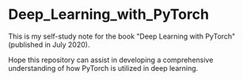 # Deep_Learning_with_PyTorch
This is my self-study note for the book "Deep Learning with PyTorch" (published in July 2020).

Hope this repository can assist in developing a comprehensive understanding of how PyTorch is utilized in deep learning.
